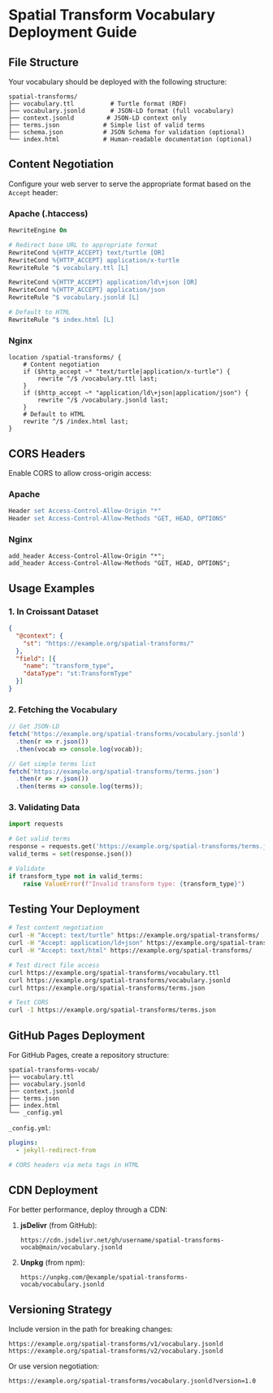 # Spatial Transform Vocabulary Deployment Guide

## File Structure

Your vocabulary should be deployed with the following structure:

```
spatial-transforms/
├── vocabulary.ttl          # Turtle format (RDF)
├── vocabulary.jsonld       # JSON-LD format (full vocabulary)
├── context.jsonld         # JSON-LD context only
├── terms.json            # Simple list of valid terms
├── schema.json           # JSON Schema for validation (optional)
└── index.html            # Human-readable documentation (optional)
```

## Content Negotiation

Configure your web server to serve the appropriate format based on the `Accept` header:

### Apache (.htaccess)
```apache
RewriteEngine On

# Redirect base URL to appropriate format
RewriteCond %{HTTP_ACCEPT} text/turtle [OR]
RewriteCond %{HTTP_ACCEPT} application/x-turtle
RewriteRule ^$ vocabulary.ttl [L]

RewriteCond %{HTTP_ACCEPT} application/ld\+json [OR]
RewriteCond %{HTTP_ACCEPT} application/json
RewriteRule ^$ vocabulary.jsonld [L]

# Default to HTML
RewriteRule ^$ index.html [L]
```

### Nginx
```nginx
location /spatial-transforms/ {
    # Content negotiation
    if ($http_accept ~* "text/turtle|application/x-turtle") {
        rewrite ^/$ /vocabulary.ttl last;
    }
    if ($http_accept ~* "application/ld\+json|application/json") {
        rewrite ^/$ /vocabulary.jsonld last;
    }
    # Default to HTML
    rewrite ^/$ /index.html last;
}
```

## CORS Headers

Enable CORS to allow cross-origin access:

### Apache
```apache
Header set Access-Control-Allow-Origin "*"
Header set Access-Control-Allow-Methods "GET, HEAD, OPTIONS"
```

### Nginx
```nginx
add_header Access-Control-Allow-Origin "*";
add_header Access-Control-Allow-Methods "GET, HEAD, OPTIONS";
```

## Usage Examples

### 1. In Croissant Dataset
```json
{
  "@context": {
    "st": "https://example.org/spatial-transforms/"
  },
  "field": [{
    "name": "transform_type",
    "dataType": "st:TransformType"
  }]
}
```

### 2. Fetching the Vocabulary
```javascript
// Get JSON-LD
fetch('https://example.org/spatial-transforms/vocabulary.jsonld')
  .then(r => r.json())
  .then(vocab => console.log(vocab));

// Get simple terms list
fetch('https://example.org/spatial-transforms/terms.json')
  .then(r => r.json())
  .then(terms => console.log(terms));
```

### 3. Validating Data
```python
import requests

# Get valid terms
response = requests.get('https://example.org/spatial-transforms/terms.json')
valid_terms = set(response.json())

# Validate
if transform_type not in valid_terms:
    raise ValueError(f"Invalid transform type: {transform_type}")
```

## Testing Your Deployment

```bash
# Test content negotiation
curl -H "Accept: text/turtle" https://example.org/spatial-transforms/
curl -H "Accept: application/ld+json" https://example.org/spatial-transforms/
curl -H "Accept: text/html" https://example.org/spatial-transforms/

# Test direct file access
curl https://example.org/spatial-transforms/vocabulary.ttl
curl https://example.org/spatial-transforms/vocabulary.jsonld
curl https://example.org/spatial-transforms/terms.json

# Test CORS
curl -I https://example.org/spatial-transforms/terms.json
```

## GitHub Pages Deployment

For GitHub Pages, create a repository structure:

```
spatial-transforms-vocab/
├── vocabulary.ttl
├── vocabulary.jsonld
├── context.jsonld
├── terms.json
├── index.html
└── _config.yml
```

`_config.yml`:
```yaml
plugins:
  - jekyll-redirect-from

# CORS headers via meta tags in HTML
```

## CDN Deployment

For better performance, deploy through a CDN:

1. **jsDelivr** (from GitHub):
   ```
   https://cdn.jsdelivr.net/gh/username/spatial-transforms-vocab@main/vocabulary.jsonld
   ```

2. **Unpkg** (from npm):
   ```
   https://unpkg.com/@example/spatial-transforms-vocab/vocabulary.jsonld
   ```

## Versioning Strategy

Include version in the path for breaking changes:
```
https://example.org/spatial-transforms/v1/vocabulary.jsonld
https://example.org/spatial-transforms/v2/vocabulary.jsonld
```

Or use version negotiation:
```
https://example.org/spatial-transforms/vocabulary.jsonld?version=1.0
```